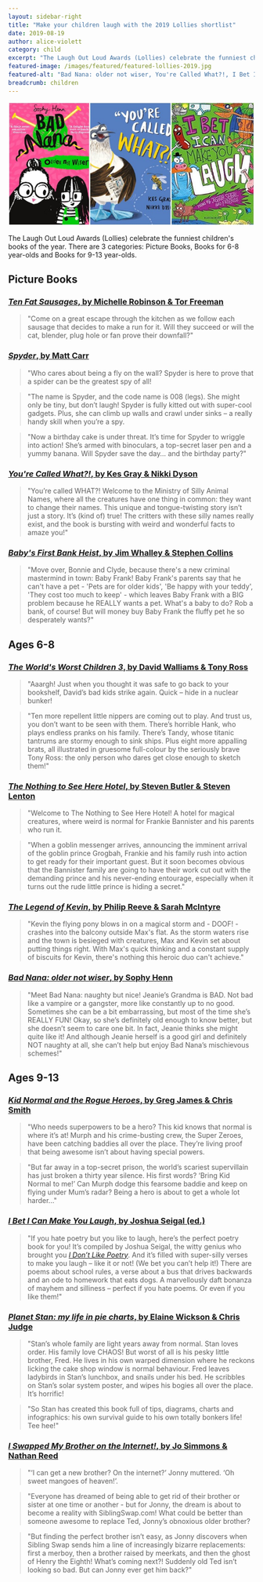```yaml
---
layout: sidebar-right
title: "Make your children laugh with the 2019 Lollies shortlist"
date: 2019-08-19
author: alice-violett
category: child
excerpt: "The Laugh Out Loud Awards (Lollies) celebrate the funniest children's books of the year."
featured-image: /images/featured/featured-lollies-2019.jpg
featured-alt: "Bad Nana: older not wiser, You're Called What?!, I Bet I Can Make You Laugh"
breadcrumb: children
---
```


![Bad Nana: older not wiser, You're Called What?!, I Bet I Can Make You Laugh](/images/featured/featured-lollies-2019.jpg)

The Laugh Out Loud Awards (Lollies) celebrate the funniest children's books of the year. There are 3 categories: Picture Books, Books for 6-8 year-olds and Books for 9-13 year-olds.

## Picture Books

### [<cite>Ten Fat Sausages</cite>, by Michelle Robinson & Tor Freeman](https://suffolk.spydus.co.uk/cgi-bin/spydus.exe/ENQ/OPAC/BIBENQ?BRN=2501843)

> "Come on a great escape through the kitchen as we follow each sausage that decides to make a run for it. Will they succeed or will the cat, blender, plug hole or fan prove their downfall?"

### [<cite>Spyder</cite>, by Matt Carr](https://suffolk.spydus.co.uk/cgi-bin/spydus.exe/ENQ/OPAC/BIBENQ?BRN=2321672)

> "Who cares about being a fly on the wall? Spyder is here to prove that a spider can be the greatest spy of all!

> "The name is Spyder, and the code name is 008 (legs). She might only be tiny, but don’t laugh! Spyder is fully kitted out with super-cool gadgets. Plus, she can climb up walls and crawl under sinks – a really handy skill when you’re a spy.

> "Now a birthday cake is under threat. It’s time for Spyder to wriggle into action! She’s armed with binoculars, a top-secret laser pen and a yummy banana. Will Spyder save the day… and the birthday party?"

### [<cite>You're Called What?!</cite>, by Kes Gray & Nikki Dyson](https://suffolk.spydus.co.uk/cgi-bin/spydus.exe/ENQ/OPAC/BIBENQ?BRN=2394701)

> "You’re called WHAT?! Welcome to the Ministry of Silly Animal Names, where all the creatures have one thing in common: they want to change their names. This unique and tongue-twisting story isn’t just a story. It’s (kind of) true! The critters with these silly names really exist, and the book is bursting with weird and wonderful facts to amaze you!"

### [<cite>Baby's First Bank Heist</cite>, by Jim Whalley & Stephen Collins](https://suffolk.spydus.co.uk/cgi-bin/spydus.exe/ENQ/OPAC/BIBENQ?BRN=2379359)

> "Move over, Bonnie and Clyde, because there's a new criminal mastermind in town: Baby Frank! Baby Frank's parents say that he can't have a pet - 'Pets are for older kids', 'Be happy with your teddy', 'They cost too much to keep' - which leaves Baby Frank with a BIG problem because he REALLY wants a pet. What's a baby to do? Rob a bank, of course! But will money buy Baby Frank the fluffy pet he so desperately wants?"

## Ages 6-8

### [<cite>The World's Worst Children 3</cite>, by David Walliams & Tony Ross](https://suffolk.spydus.co.uk/cgi-bin/spydus.exe/ENQ/OPAC/BIBENQ?BRN=2415921)

> "Aaargh! Just when you thought it was safe to go back to your bookshelf, David’s bad kids strike again. Quick – hide in a nuclear bunker!

> "Ten more repellent little nippers are coming out to play. And trust us, you don’t want to be seen with them. There’s horrible Hank, who plays endless pranks on his family. There’s Tandy, whose titanic tantrums are stormy enough to sink ships. Plus eight more appalling brats, all illustrated in gruesome full-colour by the seriously brave Tony Ross: the only person who dares get close enough to sketch them!"

### [<cite>The Nothing to See Here Hotel</cite>, by Steven Butler & Steven Lenton](https://suffolk.spydus.co.uk/cgi-bin/spydus.exe/ENQ/OPAC/BIBENQ?BRN=2318226)

> "Welcome to The Nothing to See Here Hotel! A hotel for magical creatures, where weird is normal for Frankie Bannister and his parents who run it.

> "When a goblin messenger arrives, announcing the imminent arrival of the goblin prince Grogbah, Frankie and his family rush into action to get ready for their important guest. But it soon becomes obvious that the Bannister family are going to have their work cut out with the demanding prince and his never-ending entourage, especially when it turns out the rude little prince is hiding a secret."

### [<cite>The Legend of Kevin</cite>, by Philip Reeve & Sarah McIntyre](https://suffolk.spydus.co.uk/cgi-bin/spydus.exe/ENQ/OPAC/BIBENQ?BRN=2398367)

> "Kevin the flying pony blows in on a magical storm and - DOOF! - crashes into the balcony outside Max's flat. As the storm waters rise and the town is besieged with creatures, Max and Kevin set about putting things right. With Max's quick thinking and a constant supply of biscuits for Kevin, there's nothing this heroic duo can't achieve."

### [<cite>Bad Nana: older not wiser</cite>, by Sophy Henn](https://suffolk.spydus.co.uk/cgi-bin/spydus.exe/ENQ/OPAC/BIBENQ?BRN=2550464)

> "Meet Bad Nana: naughty but nice! Jeanie’s Grandma is BAD. Not bad like a vampire or a gangster, more like constantly up to no good. Sometimes she can be a bit embarrassing, but most of the time she’s REALLY FUN! Okay, so she’s definitely old enough to know better, but she doesn’t seem to care one bit. In fact, Jeanie thinks she might quite like it! And although Jeanie herself is a good girl and definitely NOT naughty at all, she can’t help but enjoy Bad Nana’s mischievous schemes!"

## Ages 9-13

### [<cite>Kid Normal and the Rogue Heroes</cite>, by Greg James & Chris Smith](https://suffolk.spydus.co.uk/cgi-bin/spydus.exe/ENQ/OPAC/BIBENQ?BRN=2332596)

> "Who needs superpowers to be a hero? This kid knows that normal is where it’s at! Murph and his crime-busting crew, the Super Zeroes, have been catching baddies all over the place. They’re living proof that being awesome isn’t about having special powers.

> "But far away in a top-secret prison, the world’s scariest supervillain has just broken a thirty year silence. His first words? ‘Bring Kid Normal to me!’ Can Murph dodge this fearsome baddie and keep on flying under Mum’s radar? Being a hero is about to get a whole lot harder..."

### [<cite>I Bet I Can Make You Laugh</cite>, by Joshua Seigal (ed.)](https://suffolk.spydus.co.uk/cgi-bin/spydus.exe/ENQ/OPAC/BIBENQ?BRN=2413533)

> "If you hate poetry but you like to laugh, here’s the perfect poetry book for you! It’s compiled by Joshua Seigal, the witty genius who brought you [<cite>I Don’t Like Poetry</cite>](https://suffolk.spydus.co.uk/cgi-bin/spydus.exe/ENQ/OPAC/BIBENQ?BRN=2026384). And it’s filled with super-silly verses to make you laugh – like it or not! (We bet you can’t help it!) There are poems about school rules, a verse about a bus that drives backwards and an ode to homework that eats dogs. A marvellously daft bonanza of mayhem and silliness – perfect if you hate poems. Or even if you like them!"

### [<cite>Planet Stan: my life in pie charts</cite>, by Elaine Wickson & Chris Judge](https://suffolk.spydus.co.uk/cgi-bin/spydus.exe/ENQ/OPAC/BIBENQ?BRN=2348623)

> "Stan’s whole family are light years away from normal. Stan loves order. His family love CHAOS! But worst of all is his pesky little brother, Fred. He lives in his own warped dimension where he reckons licking the cake shop window is normal behaviour. Fred leaves ladybirds in Stan’s lunchbox, and snails under his bed. He scribbles on Stan’s solar system poster, and wipes his bogies all over the place. It’s horrific!

> "So Stan has created this book full of tips, diagrams, charts and infographics: his own survival guide to his own totally bonkers life! Tee hee!"

### [<cite>I Swapped My Brother on the Internet!</cite>, by Jo Simmons & Nathan Reed](https://suffolk.spydus.co.uk/cgi-bin/spydus.exe/ENQ/OPAC/BIBENQ?BRN=2302077)

> "‘I can get a new brother? On the internet?’ Jonny muttered. ‘Oh sweet mangoes of heaven!’.

> "Everyone has dreamed of being able to get rid of their brother or sister at one time or another - but for Jonny, the dream is about to become a reality with SiblingSwap.com! What could be better than someone awesome to replace Ted, Jonny’s obnoxious older brother?

> "But finding the perfect brother isn’t easy, as Jonny discovers when Sibling Swap sends him a line of increasingly bizarre replacements: first a merboy, then a brother raised by meerkats, and then the ghost of Henry the Eighth! What’s coming next?! Suddenly old Ted isn’t looking so bad. But can Jonny ever get him back?"
